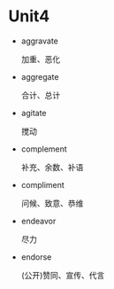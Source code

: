 # Unit4

* aggravate

  加重、恶化

* aggregate

  合计、总计

* agitate

  搅动

* complement

  补充、余数、补语

* compliment

  问候、致意、恭维

* endeavor

  尽力

* endorse

  (公开)赞同、宣传、代言

  
